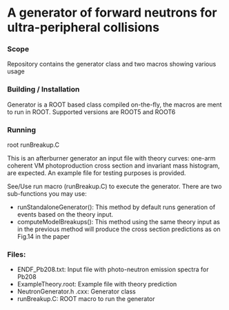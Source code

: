 # A generator of forward neutrons for ultra-peripheral collisions

### Scope

Repository contains the generator class and two macros showing various usage

### Building / Installation

Generator is a ROOT based class compiled on-the-fly, the macros are ment to run in ROOT. Supported versions are ROOT5 and ROOT6

### Running

root runBreakup.C

This is an afterburner generator an input file with theory curves: one-arm coherent VM photoproduction cross section and invariant mass histogram, are expected. An example file for testing purposes is provided.

See/Use run macro (runBreakup.C) to execute the generator. There are two sub-functions you may use:
- runStandaloneGenerator(): This method by default runs generation of events based on the theory input. 
- computeModelBreakups(): This method using the same theory input as in the previous method will produce the cross section predictions as on Fig.14 in the paper

### Files:

- ENDF_Pb208.txt: Input file with photo-neutron emission spectra for Pb208
- ExampleTheory.root: Example file with theory prediction
- NeutronGenerator.h .cxx: Generator class
- runBreakup.C: ROOT macro to run the generator 
